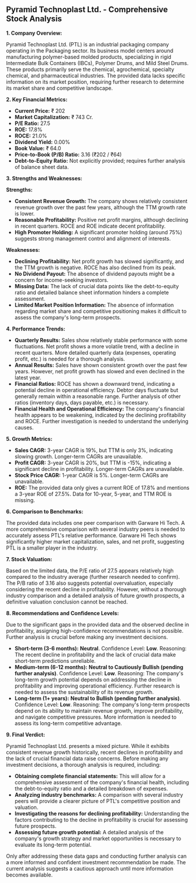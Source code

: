 ## Pyramid Technoplast Ltd. - Comprehensive Stock Analysis

**1. Company Overview:**

Pyramid Technoplast Ltd. (PTL) is an industrial packaging company operating in the Packaging sector.  Its business model centers around manufacturing polymer-based molded products, specializing in rigid Intermediate Bulk Containers (IBCs), Polymer Drums, and Mild Steel Drums. These products primarily serve the chemical, agrochemical, specialty chemical, and pharmaceutical industries.  The provided data lacks specific information on its market position, requiring further research to determine its market share and competitive landscape.

**2. Key Financial Metrics:**

* **Current Price:** ₹ 202
* **Market Capitalization:** ₹ 743 Cr.
* **P/E Ratio:** 27.5
* **ROE:** 17.8%
* **ROCE:** 21.0%
* **Dividend Yield:** 0.00%
* **Book Value:** ₹ 64.0
* **Price-to-Book (P/B) Ratio:** 3.16 (₹202 / ₹64)
* **Debt-to-Equity Ratio:**  Not explicitly provided; requires further analysis of balance sheet data.


**3. Strengths and Weaknesses:**

**Strengths:**

* **Consistent Revenue Growth:**  The company shows relatively consistent revenue growth over the past few years, although the TTM growth rate is lower.
* **Reasonable Profitability:**  Positive net profit margins, although declining in recent quarters.  ROCE and ROE indicate decent profitability.
* **High Promoter Holding:**  A significant promoter holding (around 75%) suggests strong management control and alignment of interests.

**Weaknesses:**

* **Declining Profitability:**  Net profit growth has slowed significantly, and the TTM growth is negative.  ROCE has also declined from its peak.
* **No Dividend Payout:** The absence of dividend payouts might be a concern for income-seeking investors.
* **Missing Data:**  The lack of crucial data points like the debt-to-equity ratio and detailed balance sheet information hinders a complete assessment.
* **Limited Market Position Information:**  The absence of information regarding market share and competitive positioning makes it difficult to assess the company's long-term prospects.


**4. Performance Trends:**

* **Quarterly Results:** Sales show relatively stable performance with some fluctuations. Net profit shows a more volatile trend, with a decline in recent quarters.  More detailed quarterly data (expenses, operating profit, etc.) is needed for a thorough analysis.
* **Annual Results:** Sales have shown consistent growth over the past few years. However, net profit growth has slowed and even declined in the latest year.
* **Financial Ratios:** ROCE has shown a downward trend, indicating a potential decline in operational efficiency.  Debtor days fluctuate but generally remain within a reasonable range.  Further analysis of other ratios (inventory days, days payable, etc.) is necessary.
* **Financial Health and Operational Efficiency:** The company's financial health appears to be weakening, indicated by the declining profitability and ROCE.  Further investigation is needed to understand the underlying causes.


**5. Growth Metrics:**

* **Sales CAGR:** 3-year CAGR is 19%, but TTM is only 3%, indicating slowing growth.  Longer-term CAGRs are unavailable.
* **Profit CAGR:** 3-year CAGR is 20%, but TTM is -15%, indicating a significant decline in profitability.  Longer-term CAGRs are unavailable.
* **Stock Price CAGR:** 1-year CAGR is 5%. Longer-term CAGRs are unavailable.
* **ROE:**  The provided data only gives a current ROE of 17.8% and mentions a 3-year ROE of 27.5%.  Data for 10-year, 5-year, and TTM ROE is missing.


**6. Comparison to Benchmarks:**

The provided data includes one peer comparison with Garware Hi Tech.  A more comprehensive comparison with several industry peers is needed to accurately assess PTL's relative performance.  Garware Hi Tech shows significantly higher market capitalization, sales, and net profit, suggesting PTL is a smaller player in the industry.


**7. Stock Valuation:**

Based on the limited data, the P/E ratio of 27.5 appears relatively high compared to the industry average (further research needed to confirm). The P/B ratio of 3.16 also suggests potential overvaluation, especially considering the recent decline in profitability.  However, without a thorough industry comparison and a detailed analysis of future growth prospects, a definitive valuation conclusion cannot be reached.


**8. Recommendations and Confidence Levels:**

Due to the significant gaps in the provided data and the observed decline in profitability, assigning high-confidence recommendations is not possible.  Further analysis is crucial before making any investment decisions.

* **Short-term (3-6 months):**  **Neutral**.  Confidence Level: **Low**.  Reasoning:  The recent decline in profitability and the lack of crucial data make short-term predictions unreliable.
* **Medium-term (6-12 months):**  **Neutral to Cautiously Bullish (pending further analysis)**. Confidence Level: **Low**. Reasoning:  The company's long-term growth potential depends on addressing the decline in profitability and improving operational efficiency.  Further research is needed to assess the sustainability of its revenue growth.
* **Long-term (1+ years):**  **Neutral to Bullish (pending further analysis)**. Confidence Level: **Low**. Reasoning:  The company's long-term prospects depend on its ability to maintain revenue growth, improve profitability, and navigate competitive pressures.  More information is needed to assess its long-term competitive advantage.


**9. Final Verdict:**

Pyramid Technoplast Ltd. presents a mixed picture. While it exhibits consistent revenue growth historically, recent declines in profitability and the lack of crucial financial data raise concerns.  Before making any investment decisions, a thorough analysis is required, including:

* **Obtaining complete financial statements:**  This will allow for a comprehensive assessment of the company's financial health, including the debt-to-equity ratio and a detailed breakdown of expenses.
* **Analyzing industry benchmarks:**  A comparison with several industry peers will provide a clearer picture of PTL's competitive position and valuation.
* **Investigating the reasons for declining profitability:**  Understanding the factors contributing to the decline in profitability is crucial for assessing future prospects.
* **Assessing future growth potential:**  A detailed analysis of the company's growth strategy and market opportunities is necessary to evaluate its long-term potential.

Only after addressing these data gaps and conducting further analysis can a more informed and confident investment recommendation be made.  The current analysis suggests a cautious approach until more information becomes available.
